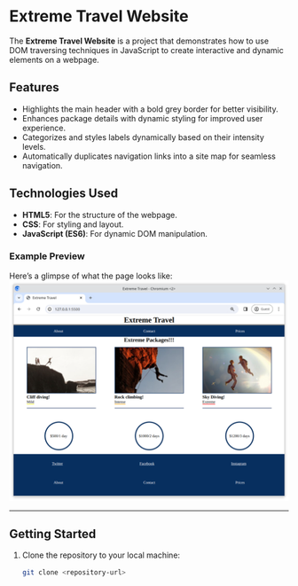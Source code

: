 # Extreme Travel Website

The **Extreme Travel Website** is a project that demonstrates how to use DOM traversing techniques in JavaScript to create interactive and dynamic elements on a webpage.

## Features
- Highlights the main header with a bold grey border for better visibility.
- Enhances package details with dynamic styling for improved user experience.
- Categorizes and styles labels dynamically based on their intensity levels.
- Automatically duplicates navigation links into a site map for seamless navigation.

## Technologies Used
- **HTML5**: For the structure of the webpage.
- **CSS**: For styling and layout.
- **JavaScript (ES6)**: For dynamic DOM manipulation.

### Example Preview
Here’s a glimpse of what the page looks like:  
![Reference Image](./reference.png)

---

## Getting Started
1. Clone the repository to your local machine:
   ```bash
   git clone <repository-url>
  